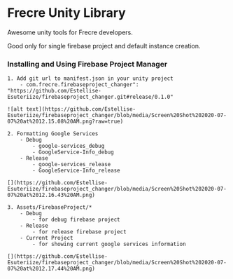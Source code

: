 # Frecre Unity Library
Awesome unity tools for Frecre developers.

Good only for single firebase project and default instance creation.


### Installing and Using Firebase Project Manager

```
1. Add git url to manifest.json in your unity project
	- com.frecre.firebaseproject_changer": "https://github.com/Estellise-Esuteriize/firebaseproject_changer.git#release/0.1.0"
```
	![alt text](https://github.com/Estellise-Esuteriize/firebaseproject_changer/blob/media/Screen%20Shot%202020-07-07%20at%2012.15.08%20AM.png?raw=true)
```
2. Formatting Google Services
	- Debug
		- google-services_debug
		- GoogleService-Info_debug
	- Release
		- google-services_release
		- GoogleService-Info_release
```
	[](https://github.com/Estellise-Esuteriize/firebaseproject_changer/blob/media/Screen%20Shot%202020-07-07%20at%2012.16.43%20AM.png)
```
3. Assets/FirebaseProject/*
	- Debug
		- for debug firebase project
	- Release
		- for release firebase project
	- Current Project
		- for showing current google services information
```
	[](https://github.com/Estellise-Esuteriize/firebaseproject_changer/blob/media/Screen%20Shot%202020-07-07%20at%2012.17.44%20AM.png)
```